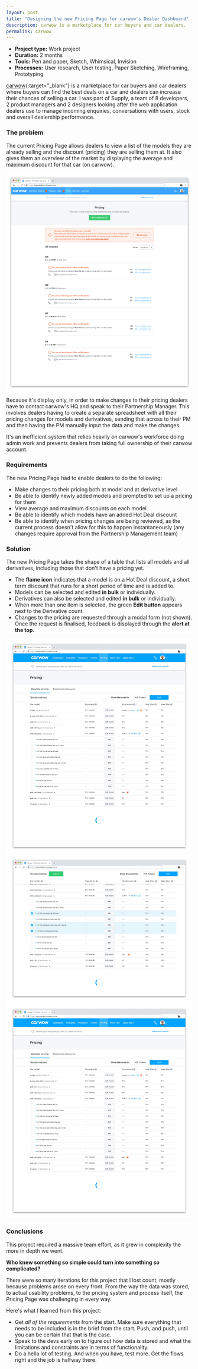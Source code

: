 ```yaml
---
layout: post
title: "Designing the new Pricing Page for carwow's Dealer Dashboard"
description: carwow is a marketplace for car buyers and car dealers.
permalink: carwow
---
```


* **Project type:** Work project
* **Duration:** 2 months
* **Tools:** Pen and paper, Sketch, Whimsical, Invision
* **Processes:** User research, User testing, Paper Sketching, Wireframing, Prototyping

[carwow](https://www.carwow.co.uk/){:target="_blank"} is a marketplace for car buyers and car dealers where buyers can find the best deals on a car and dealers can increase their chances of selling a car. I was part of Supply, a team of 8 developers, 2 product managers and 2 designers looking after the web application dealers use to manage incoming enquiries, conversations with users, stock and overall dealership performance.

### The problem

The current Pricing Page allows dealers to view a list of the models they are already selling and the discount (pricing) they are selling them at. It also gives them an overview of the market by displaying the average and maximum discount for that car (on carwow).

![](images/case_studies/carwow/old_design.png)

Because it's display only, in order to make changes to their pricing dealers have to contact carwow's HQ and speak to their Partnership Manager. This involves dealers having to create a separate spreadsheet with all their pricing changes for models and derivatives, sending that across to their PM and then having the PM manually input the data and make the changes.

It's an inefficient system that relies heavily on carwow's workforce doing admin work and prevents dealers from taking full ownership of their carwow account.

### Requirements

The new Pricing Page had to enable dealers to do the following:

- Make changes to their pricing both at model and at derivative level
- Be able to identify newly added models and prompted to set up a pricing for them
- View average and maximum discounts on each model
- Be able to identify which models have an added Hot Deal discount
- Be able to identify when pricing changes are being reviewed, as the current process doesn't allow for this to happen instantaneously (any changes require approval from the Partnership Management team)

### Solution

The new Pricing Page takes the shape of a table that lists all models and all derivatives, including those that don't have a pricing yet.

- The **flame icon** indicates that a model is on a Hot Deal discount, a short term discount that runs for a short period of time and is added to.
- Models can be selected and edited **in bulk** or individually.
- Derivatives can also be selected and edited **in bulk** or individually.
- When more than one item is selected, the green **Edit button** appears next to the Derivative count.
- Changes to the pricing are requested through a modal form (not shown). Once the request is finalised, feedback is displayed through the **alert at the top**.

![](images/case_studies/carwow/pricing_page.png)
![](images/case_studies/carwow/pricing_page_selected.png)
![](images/case_studies/carwow/pricing_page.png)

### Conclusions

This project required a massive team effort, as it grew in complexity the more in depth we went.

**Who knew something so simple could turn into something so complicated?**

There were so many iterations for this project that I lost count, mostly because problems arose on every front. From the way the data was stored, to actual usability problems, to the pricing system and process itself, the Pricing Page was challenging in every way.

Here's what I learned from this project:

- Get *all of the requirements* from the start. Make sure everything that needs to be included is in the brief from the start. Push, and push, until you can be certain that that is the case.
- Speak to the devs early on to figure out how data is stored and what the limitations and constraints are in terms of functionality.
- Do a hella lot of testing. And when you have, test more. Get the flows right and the job is halfway there.
